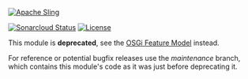 [![Apache Sling](https://sling.apache.org/res/logos/sling.png)](https://sling.apache.org)

&#32;[![Sonarcloud Status](https://sonarcloud.io/api/project_badges/measure?project=apache_sling-org-apache-sling-crankstart-test-model&metric=alert_status)](https://sonarcloud.io/dashboard?id=apache_sling-org-apache-sling-crankstart-test-model) [![License](https://img.shields.io/badge/License-Apache%202.0-blue.svg)](https://www.apache.org/licenses/LICENSE-2.0)

This module is **deprecated**, see the [OSGi Feature Model](https://sling.apache.org/documentation/development/feature-model.html) instead.

For reference or potential bugfix releases use the _maintenance_ branch, which contains this module's code as it was just before deprecating it.
